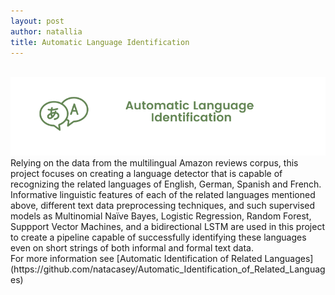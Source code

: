 ```yaml
---
layout: post
author: natallia
title: Automatic Language Identification
---
```

<br>
<img src ="images/language.png">
Relying on the data from the multilingual Amazon reviews corpus, this project focuses  on creating a language detector that is capable of recognizing the related languages of English, German, Spanish and French. Informative linguistic features of each of the related languages mentioned above, different text data preprocessing techniques, and such supervised models as Multinomial Naïve Bayes, Logistic Regression, Random Forest, Suppport Vector Machines, and a bidirectional LSTM are used in this project to create a pipeline capable of successfully identifying these languages even on short strings of both informal and formal text data. <br>
For more information see [Automatic Identification of Related Languages](https://github.com/natacasey/Automatic_Identification_of_Related_Languages)

